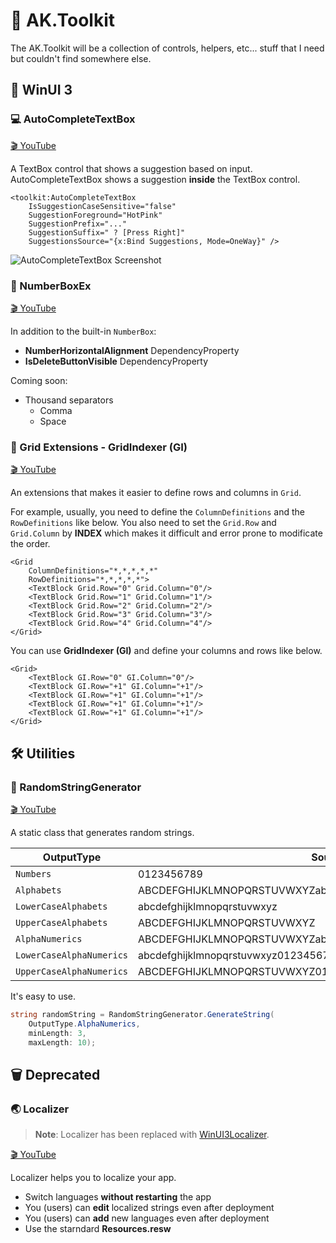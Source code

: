 # 🧰 AK.Toolkit

The AK.Toolkit will be a collection of controls, helpers, etc... stuff that I need but couldn't find somewhere else.

## 🔵 WinUI 3

### 💻 AutoCompleteTextBox

[🎬 YouTube](https://youtu.be/G17jbGSXLnk)

A TextBox control that shows a suggestion based on input.
AutoCompleteTextBox shows a suggestion **inside** the TextBox control.

```xaml
<toolkit:AutoCompleteTextBox
    IsSuggestionCaseSensitive="false"
    SuggestionForeground="HotPink"
    SuggestionPrefix="..."
    SuggestionSuffix=" ? [Press Right]"
    SuggestionsSource="{x:Bind Suggestions, Mode=OneWay}" />
```

![AutoCompleteTextBox Screenshot](Assets/auto-complete-textbox-sample-screenshot.png)

### 🔢 NumberBoxEx

[🎬 YouTube](https://youtu.be/ai-koyvgbWY)

In addition to the built-in `NumberBox`:

- **NumberHorizontalAlignment** DependencyProperty
- **IsDeleteButtonVisible** DependencyProperty

Coming soon:

- Thousand separators
  - Comma
  - Space

### 🏁 Grid Extensions - GridIndexer (GI)

[🎬 YouTube](https://youtu.be/akqjnqsy-ME)

An extensions that makes it easier to define rows and columns in `Grid`.

For example, usually, you need to define the `ColumnDefinitions` and the `RowDefinitions` like below. You also need to set the `Grid.Row` and `Grid.Column` by **INDEX** which makes it difficult and error prone to modificate the order.

```xaml
<Grid
    ColumnDefinitions="*,*,*,*,*"
    RowDefinitions="*,*,*,*,*">
    <TextBlock Grid.Row="0" Grid.Column="0"/>
    <TextBlock Grid.Row="1" Grid.Column="1"/>
    <TextBlock Grid.Row="2" Grid.Column="2"/>
    <TextBlock Grid.Row="3" Grid.Column="3"/>
    <TextBlock Grid.Row="4" Grid.Column="4"/>
</Grid>

```

You can use **GridIndexer (GI)** and define your columns and rows like below.

```xaml
<Grid>
    <TextBlock GI.Row="0" GI.Column="0"/>
    <TextBlock GI.Row="+1" GI.Column="+1"/>
    <TextBlock GI.Row="+1" GI.Column="+1"/>
    <TextBlock GI.Row="+1" GI.Column="+1"/>
    <TextBlock GI.Row="+1" GI.Column="+1"/>
</Grid>
```

## 🛠️ Utilities

### 🧩 RandomStringGenerator

[🎬 YouTube](https://youtu.be/G17jbGSXLnk)

A static class that generates random strings.

| OutputType               | Source                                                         |
| ------------------------ | -------------------------------------------------------------- |
| `Numbers`                | 0123456789                                                     |
| `Alphabets`              | ABCDEFGHIJKLMNOPQRSTUVWXYZabcdefghijklmnopqrstuvwxyz           |
| `LowerCaseAlphabets`     | abcdefghijklmnopqrstuvwxyz                                     |
| `UpperCaseAlphabets`     | ABCDEFGHIJKLMNOPQRSTUVWXYZ                                     |
| `AlphaNumerics`          | ABCDEFGHIJKLMNOPQRSTUVWXYZabcdefghijklmnopqrstuvwxyz0123456789 |
| `LowerCaseAlphaNumerics` | abcdefghijklmnopqrstuvwxyz0123456789                           |
| `UpperCaseAlphaNumerics` | ABCDEFGHIJKLMNOPQRSTUVWXYZ0123456789                           |

It's easy to use.

```csharp
string randomString = RandomStringGenerator.GenerateString(
    OutputType.AlphaNumerics,
    minLength: 3,
    maxLength: 10);
```

## 🗑️ Deprecated

### 🌏 Localizer

> **Note**: Localizer has been replaced with [WinUI3Localizer](https://github.com/AndrewKeepCoding/WinUI3Localizer).

[🎬 YouTube](https://youtu.be/6Y5saLQ9bcs)

Localizer helps you to localize your app.

- Switch languages **without restarting** the app
- You (users) can **edit** localized strings even after deployment
- You (users) can **add** new languages even after deployment
- Use the starndard **Resources.resw**
